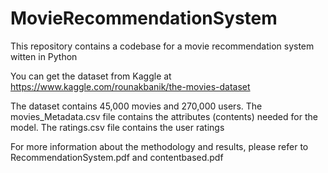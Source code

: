 # MovieRecommendationSystem
This repository contains a codebase for a movie recommendation system witten in Python

You can get the dataset from Kaggle at https://www.kaggle.com/rounakbanik/the-movies-dataset

The dataset contains 45,000 movies and 270,000 users. The movies_Metadata.csv file contains the
attributes (contents) needed for the model. The ratings.csv file contains the user ratings

For more information about the methodology and results, please refer to RecommendationSystem.pdf and
contentbased.pdf
